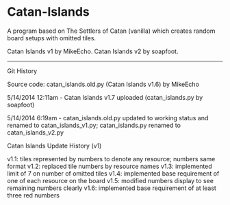 Catan-Islands
=============

A program based on The Settlers of Catan (vanilla) which creates random board setups with omitted tiles.

Catan Islands v1 by MikeEcho. Catan Islands v2 by soapfoot.

-----
Git History

Source code: catan_islands.old.py (Catan Islands v1.6) by MikeEcho

5/14/2014 12:11am - Catan Islands v1.7 uploaded (catan_islands.py by soapfoot)

5/14/2014 6:19am - catan_islands.old.py updated to working status and renamed to catan_islands_v1.py; catan_islands.py renamed to catan_islands_v2.py



Catan Islands Update History (v1)

v1.1: tiles represented by numbers to denote any resource; numbers same format
v1.2: replaced tile numbers by resource names
v1.3: implemented limit of 7 on number of omitted tiles
v1.4: implemented base requirement of one of each resource on the board
v1.5: modified numbers display to see remaining numbers clearly
v1.6: implemented base requirement of at least three red numbers
